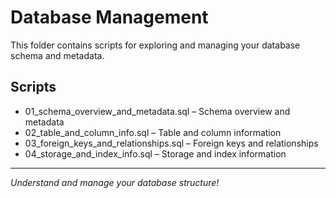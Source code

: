 # Database Management

This folder contains scripts for exploring and managing your database schema and metadata.

## Scripts
- 01_schema_overview_and_metadata.sql – Schema overview and metadata
- 02_table_and_column_info.sql – Table and column information
- 03_foreign_keys_and_relationships.sql – Foreign keys and relationships
- 04_storage_and_index_info.sql – Storage and index information

---

*Understand and manage your database structure!*
